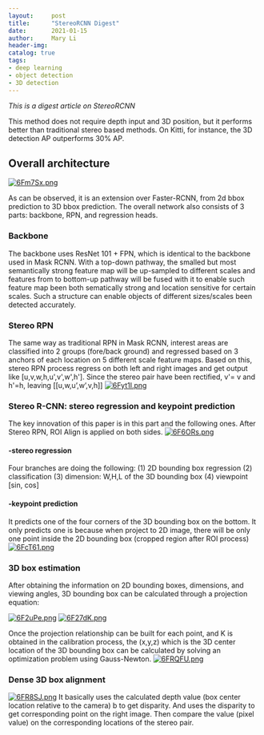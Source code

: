 ```yaml
---
layout:     post
title:      "StereoRCNN Digest"
date:       2021-01-15
author:     Mary Li
header-img:
catalog: true
tags:
- deep learning
- object detection
- 3D detection
---
```

_This is a digest article on StereoRCNN_

This method does not require depth input and 3D position, but it performs better than traditional stereo based methods.
On Kitti, for instance, the 3D detection AP outperforms 30% AP.

## Overall architecture
[![6Fm7Sx.png](https://s3.ax1x.com/2021/03/02/6Fm7Sx.png)](https://imgtu.com/i/6Fm7Sx)

As can be observed, it is an extension over Faster-RCNN, from 2d bbox prediction to 3D bbox prediction. The overall network
also consists of 3 parts: backbone, RPN, and regression heads.

### Backbone
The backbone uses ResNet 101 + FPN, which is identical to the backbone used in Mask RCNN. With a top-down pathway, the smalled
but most semantically strong feature map will be up-sampled to different scales and features from to bottom-up pathway will be 
fused with it to enable such feature map been both sematically strong and location sensitive for certain scales. Such a structure
can enable objects of different sizes/scales been detected accurately.

### Stereo RPN
The same way as traditional RPN in Mask RCNN, interest areas are classified into 2 groups (fore/back ground) and regressed 
based on 3 anchors of each location on 5 different scale feature maps. Based on this, stereo RPN process regress on both left
and right images and get output like [u,v,w,h,u',v',w',h']. Since the stereo pair have been rectified, v'= v and h'=h, leaving
[[u,w,u’,w’,v,h]]
[![6Fyt1I.png](https://s3.ax1x.com/2021/03/02/6Fyt1I.png)](https://imgtu.com/i/6Fyt1I)

### Stereo R-CNN: stereo regression and keypoint prediction
The key innovation of this paper is in this part and the following ones. After Stereo RPN, ROI Align is applied on both sides. 
[![6F6ORs.png](https://s3.ax1x.com/2021/03/02/6F6ORs.png)](https://imgtu.com/i/6F6ORs)

#### -stereo regression
Four branches are doing the following:
(1) 2D bounding box regression
(2) classification
(3) dimension: W,H,L of the 3D bounding box
(4) viewpoint [sin, cos]

#### -keypoint prediction
It predicts one of the four corners of the 3D bounding box on the bottom. It only predicts one is because when project to
2D image, there will be only one point inside the 2D bounding box (cropped region after ROI process)
[![6FcT61.png](https://s3.ax1x.com/2021/03/02/6FcT61.png)](https://imgtu.com/i/6FcT61)

### 3D box estimation
After obtaining the information on 2D bounding boxes, dimensions, and viewing angles, 3D bounding box can be calculated
through a projection equation:

[![6F2uPe.png](https://s3.ax1x.com/2021/03/02/6F2uPe.png)](https://imgtu.com/i/6F2uPe)
[![6F27dK.png](https://s3.ax1x.com/2021/03/02/6F27dK.png)](https://imgtu.com/i/6F27dK)

Once the projection relationship can be built for each point, and K is obtained in the calibration process, the (x,y,z)
which is the 3D center location of the 3D bounding box can be calculated by solving an optimization problem using Gauss-Newton.
[![6FRQFU.png](https://s3.ax1x.com/2021/03/02/6FRQFU.png)](https://imgtu.com/i/6FRQFU)

### Dense 3D box alignment
[![6FR8SJ.png](https://s3.ax1x.com/2021/03/02/6FR8SJ.png)](https://imgtu.com/i/6FR8SJ)
It basically uses the calculated depth value (box center location relative to the camera) b to get disparity. And uses the
disparity to get corresponding point on the right image. Then compare the value (pixel value) on the corresponding locations 
of the stereo pair.
